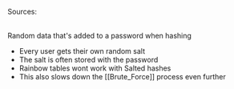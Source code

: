 Sources:

\
Random data that's added to a password when hashing
- Every user gets their own random salt 
- The salt is often stored with the password
- Rainbow tables wont work with Salted hashes
- This also slows down the [[Brute_Force]] process even further

